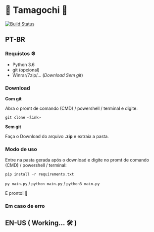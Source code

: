 # 👾‍‍ Tamagochi 👾‍‍

[![Build Status](https://travis-ci.com/ImGabe/Tamagochi.svg?branch=master)](https://travis-ci.com/ImGabe/Tamagochi)

## PT-BR

### Requistos ⚙
* Python 3.6
* git (opcional)
* Winrar/7zip/... (*Download Sem git*)

### Download  

**Com git**

Abra o promt de comando (CMD) / powershell / terminal e digite:

`git clone <link>`

**Sem git**
 
Faça o Download do arquivo **.zip** e extraia a pasta.

### Modo de uso 

Entre na pasta gerada após o download e digite no promt de comando (CMD) / powershell / terminal:

`pip install -r requirements.txt`

`py main.py` / `python main.py` / `python3 main.py`

E pronto! 🎉

### Em caso de erro

## EN-US ( Working... 🛠 )